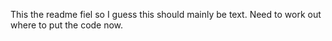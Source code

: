 This the readme fiel so I guess this should mainly be text.
Need to work out where to put the code now.

